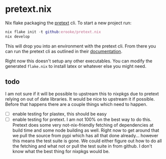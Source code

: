 # pretext.nix

Nix flake packaging the [pretext](https://pretextbook.org/) cli. To start a new
project run:

```nix
nix flake init -t github:erooke/pretext.nix
nix develop
```

This will drop you into an environment with the pretext cli. From there you can
run the pretext cli as outlined in their
[documentation](https://pretextbook.org/doc/guide/html/processing-CLI.html). 

Right now this doesn't setup any other executables. You can modify the
generated `flake.nix` to install latex or whatever else you might need.

## todo

I am not sure if it will be possible to upstream this to nixpkgs due to pretext
relying on out of date libraries. It would be nice to upstream it if possible.
Before that happens there are a couple things which need to happen.

- [ ] enable testing for plastex, this should be easy
- [ ] enable testing for pretext. I am not 100% on the best way to do this.
  Pretext does some very not-nix-friendly fetching of dependencies at build
  time and some node building as well. Right now to get around that we pull the
  source from pypi which has all that done already... however this means the
  test suite is gone. We could either figure out how to do all the fetching and
  what not or pull the test suite in from github. I don't know what the best
  thing for nixpkgs would be.
